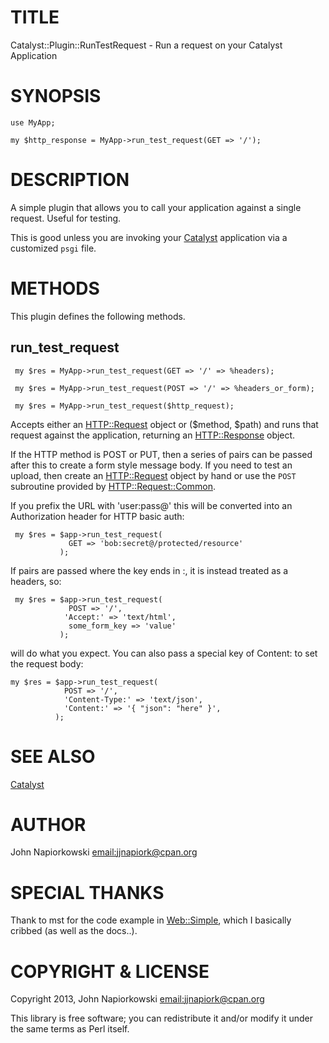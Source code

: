 # TITLE

Catalyst::Plugin::RunTestRequest - Run a request on your Catalyst Application

# SYNOPSIS

    use MyApp;

    my $http_response = MyApp->run_test_request(GET => '/');

# DESCRIPTION

A simple plugin that allows you to call your application against a single
request.  Useful for testing.

This is good unless you are invoking your [Catalyst](https://metacpan.org/pod/Catalyst) application via a
customized `psgi` file.

# METHODS

This plugin defines the following methods.

## run\_test\_request

     my $res = MyApp->run_test_request(GET => '/' => %headers);
    
     my $res = MyApp->run_test_request(POST => '/' => %headers_or_form);
    
     my $res = MyApp->run_test_request($http_request);
    

Accepts either an [HTTP::Request](https://metacpan.org/pod/HTTP::Request) object or ($method, $path) and runs that
request against the application, returning an [HTTP::Response](https://metacpan.org/pod/HTTP::Response) object.
 

If the HTTP method is POST or PUT, then a series of pairs can be passed after
this to create a form style message body. If you need to test an upload, then
create an [HTTP::Request](https://metacpan.org/pod/HTTP::Request) object by hand or use the `POST` subroutine
provided by [HTTP::Request::Common](https://metacpan.org/pod/HTTP::Request::Common).
 

If you prefix the URL with 'user:pass@' this will be converted into
an Authorization header for HTTP basic auth:
 

     my $res = $app->run_test_request(
                 GET => 'bob:secret@/protected/resource'
               );
    

If pairs are passed where the key ends in :, it is instead treated as a
headers, so:
 

     my $res = $app->run_test_request(
                 POST => '/',
                'Accept:' => 'text/html',
                 some_form_key => 'value'
               );
    

will do what you expect. You can also pass a special key of Content: to
set the request body:
 

    my $res = $app->run_test_request(
                POST => '/',
                'Content-Type:' => 'text/json',
                'Content:' => '{ "json": "here" }',
              );

# SEE ALSO

[Catalyst](https://metacpan.org/pod/Catalyst)

# AUTHOR

John Napiorkowski [email:jjnapiork@cpan.org](email:jjnapiork@cpan.org)

# SPECIAL THANKS

Thank to mst for the code example in [Web::Simple](https://metacpan.org/pod/Web::Simple), which I basically cribbed
(as well as the docs..).

# COPYRIGHT & LICENSE

Copyright 2013, John Napiorkowski [email:jjnapiork@cpan.org](email:jjnapiork@cpan.org)

This library is free software; you can redistribute it and/or modify it under
the same terms as Perl itself.
